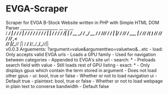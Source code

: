 # EVGA-Scraper
Scraper for EVGA B-Stock Website written in PHP with Simple HTML DOM Parser
    _______    ___________       __               __             __  
   / ____/ |  / / ____/   |     / /_        _____/ /_____  _____/ /__
  / __/  | | / / / __/ /| |    / __ \______/ ___/ __/ __ \/ ___/ //_/
 / /___  | |/ / /_/ / ___ |   / /_/ /_____(__  ) /_/ /_/ / /__/ ,<   
/_____/  |___/\____/_/  |_|  /_.___/     /____/\__/\____/\___/_/|_|  
                                                          v0.0.3 
Arguements: ?argument=value&argumenttwo=valuetwo&...etc
	- load: Only accepts valid EVGA urls
		- Loads a GPU family
		- Used for navigation between categories
		- Appended to EVGA's site url
	- search: *
		- Preloads search field with value
		- Still loads rest of GPU listing
	- exact: *
		- Only displays gpus which contain the term stored in argument
		- Does not load other gpus
	- ui: bool, true or false
		- Whether or not to load navigation ui
		- Default true
	- plaintext: bool, true or false
		- Whether or not to load webpage in plain text to converse bandwidth
		- Default false
